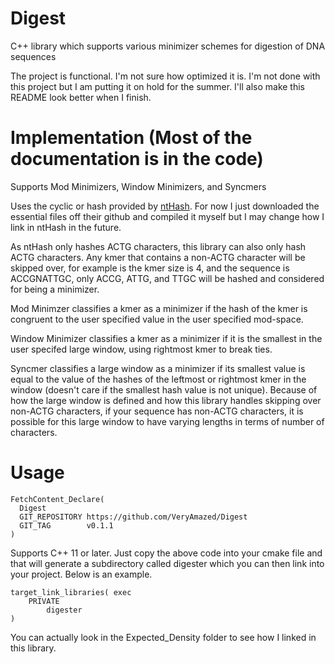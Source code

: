 # Digest
C++ library which supports various minimizer schemes for digestion of DNA sequences <br>

The project is functional. I'm not sure how optimized it is.
I'm not done with this project but I am putting it on hold for the summer. I'll also make this README look better when I finish.
# Implementation (Most of the documentation is in the code)
Supports Mod Minimizers, Window Minimizers, and Syncmers <br>

Uses the cyclic or hash provided by [ntHash](https://github.com/bcgsc/ntHash). For now I just downloaded the essential files off their github and compiled it myself but I may change how I link in ntHash in the future. <br>

As ntHash only hashes ACTG characters, this library can also only hash ACTG characters. Any kmer that contains a non-ACTG character will be skipped over, for example is the kmer size is 4, and the sequence is ACCGNATTGC, only ACCG, ATTG, and TTGC will be hashed and considered for being a minimizer. <br>

Mod Minimzer classifies a kmer as a minimizer if the hash of the kmer is congruent to the user specified value in the user specified mod-space. <br>

Window Minimizer classifies a kmer as a minimizer if it is the smallest in the user specifed large window, using rightmost kmer to break ties. <br>

Syncmer classifies a large window as a minimizer if its smallest value is equal to the value of the hashes of the leftmost or rightmost kmer in the window (doesn't care if the smallest hash value is not unique). Because of how the large window is defined and how this library handles skipping over non-ACTG characters, if your sequence has non-ACTG characters, it is possible for this large window to have varying lengths in terms of number of characters. <br>
# Usage
```
FetchContent_Declare(
  Digest
  GIT_REPOSITORY https://github.com/VeryAmazed/Digest
  GIT_TAG        v0.1.1
)
```
Supports C++ 11 or later. Just copy the above code into your cmake file and that will generate a subdirectory called digester which you can then link into your project. Below is an example.
```
target_link_libraries( exec
    PRIVATE
        digester
)
```
You can actually look in the Expected_Density folder to see how I linked in this library. 
